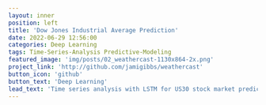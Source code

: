 ```yaml
---
layout: inner
position: left
title: 'Dow Jones Industrial Average Prediction'
date: 2022-06-29 12:56:00
categories: Deep Learning
tags: Time-Series-Analysis Predictive-Modeling
featured_image: 'img/posts/02_weathercast-1130x864-2x.png'
project_link: 'http://github.com/jamigibbs/weathercast'
button_icon: 'github'
button_text: 'Deep Learning'
lead_text: 'Time series analysis with LSTM for US30 stock market prediction using RMSE evaluation.'
---
```

